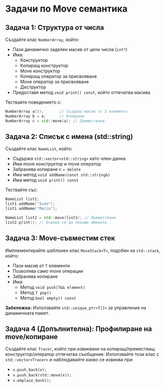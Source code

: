 # Задачи по Move семантика

## Задача 1: Структура от числа

Създайте клас `NumberArray`, който:

- Пази динамично заделен масив от цели числа (`int*`)
- Има:
  - Конструктор
  - Копиращ конструктор
  - Move конструктор
  - Копиращ оператор за присвояване
  - Move оператор за присвояване
  - Деструктор
- Предоставя метод `void print() const`, който отпечатва масива

Тествайте поведението с:

```cpp
NumberArray a(5);       // Създава масив от 5 елемента
NumberArray b = a;      // Копиране
NumberArray c = std::move(a); // Преместване
```

## Задача 2: Списък с имена (std::string)

Създайте клас `NameList`, който:

- Съдържа `std::vector<std::string>` като член-данна
- Има move конструктор и move оператор
- Забранява копиране с `= delete`
- Има метод `void addName(const std::string&)`
- Има метод `void print() const`

Тествайте със:

```cpp
NameList list1;
list1.addName("Ivan");
list1.addName("Maria");

NameList list2 = std::move(list1); // Преместване
list2.print(); // Очаква се да покаже имената
```

## Задача 3: Move-съвместим стек

Имплементирайте шаблонен клас `MoveStack<T>`, подобен на `std::stack`, който:

- Пази масив от `T` елементи
- Позволява само move операции
- Забранява копиране
- Има:
  - Метод `void push(T&& element)`
  - Метод `T pop()`
  - Метод `bool empty() const`

**Забележка:** Използвайте `std::unique_ptr<T[]>` за управление на динамичната памет.

## Задача 4 (Допълнителна): Профилиране на move/копиране

Създайте клас `Tracer`, който при извикване на копиращ/преместващ конструктор/оператор отпечатва съобщение. Използвайте този клас с `std::vector<Tracer>` и наблюдавайте какво се извиква при:

- `v.push_back(x);`
- `v.push_back(std::move(x));`
- `v.emplace_back();`
